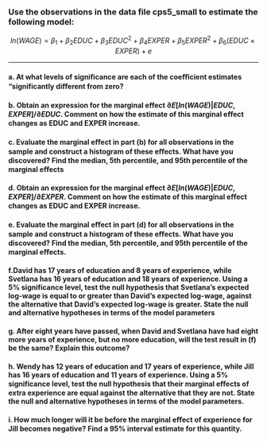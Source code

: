 ### Use the observations in the data file cps5_small to estimate the following model:
$$
ln(WAGE) = \beta_1 +\beta_2EDUC +\beta_3EDUC^2 +\beta_4EXPER +\beta_5EXPER^2 +\beta_6(EDUC \times EXPER)+e
$$

---

#### a. At what levels of significance are each of the coeﬃcient estimates “significantly diﬀerent from zero?

#### b. Obtain an expression for the marginal effect $\partial E[ln(WAGE)|EDUC, EXPER]/ \partial EDUC.$ Comment on how the estimate of this marginal eﬀect changes as EDUC and EXPER increase.

#### c. Evaluate the marginal eﬀect in part (b) for all observations in the sample and construct a histogram of these eﬀects. What have you discovered? Find the median, 5th percentile, and 95th percentile of the marginal eﬀects

#### d. Obtain an expression for the marginal effect $\partial E[ln(WAGE)|EDUC, EXPER]/ \partial EXPER.$ Comment on how the estimate of this marginal eﬀect changes as EDUC and EXPER increase.

#### e. Evaluate the marginal eﬀect in part (d) for all observations in the sample and construct a histogram of these eﬀects. What have you discovered? Find the median, 5th percentile, and 95th percentile of the marginal eﬀects.

#### f.David has 17 years of education and 8 years of experience, while Svetlana has 16 years of education and 18 years of experience. Using a 5% significance level, test the null hypothesis that Svetlana’s expected log-wage is equal to or greater than David’s expected log-wage, against the alternative that David’s expected log-wage is greater. State the null and alternative hypotheses in terms of the model parameters

#### g. After eight years have passed, when David and Svetlana have had eight more years of experience, but no more education, will the test result in (f) be the same? Explain this outcome?

#### h. Wendy has 12 years of education and 17 years of experience, while Jill has 16 years of education and 11 years of experience. Using a 5% significance level, test the null hypothesis that their marginal eﬀects of extra experience are equal against the alternative that they are not. State the null and alternative hypotheses in terms of the model parameters.

#### i. How much longer will it be before the marginal eﬀect of experience for Jill becomes negative? Find a 95% interval estimate for this quantity.
